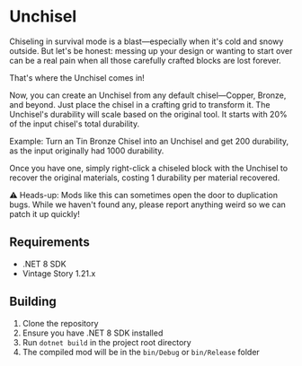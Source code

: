 # Unchisel

Chiseling in survival mode is a blast—especially when it's cold and snowy outside. But let's be honest: messing up your design or wanting to start over can be a real pain when all those carefully crafted blocks are lost forever.

That's where the Unchisel comes in!

Now, you can create an Unchisel from any default chisel—Copper, Bronze, and beyond. Just place the chisel in a crafting grid to transform it. The Unchisel's durability will scale based on the original tool. It starts with 20% of the input chisel's total durability.

Example: Turn an Tin Bronze Chisel into an Unchisel and get 200 durability, as the input originally had 1000 durability.

Once you have one, simply right-click a chiseled block with the Unchisel to recover the original materials, costing 1 durability per material recovered.

⚠️ Heads-up: Mods like this can sometimes open the door to duplication bugs. While we haven't found any, please report anything weird so we can patch it up quickly!

## Requirements

- .NET 8 SDK
- Vintage Story 1.21.x

## Building

1. Clone the repository
2. Ensure you have .NET 8 SDK installed
3. Run `dotnet build` in the project root directory
4. The compiled mod will be in the `bin/Debug` or `bin/Release` folder